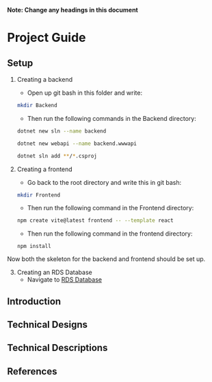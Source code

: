 **Note: Change any headings in this document**

# Project Guide

## Setup
1. Creating a backend
   - Open up git bash in this folder and write:
    ```bash
    mkdir Backend
    ```
   - Then run the following commands in the Backend directory:
   ```bash
   dotnet new sln --name backend
   ```
   ```bash
   dotnet new webapi --name backend.wwwapi
   ```
   ```bash
   dotnet sln add **/*.csproj
   ```

2. Creating a frontend
   - Go back to the root directory and write this in git bash:
    ```bash
    mkdir Frontend
    ```
    - Then run the following command in the Frontend directory:
    ```bash
    npm create vite@latest frontend -- --template react
    ```
    - Then run the following command in the frontend directory:
    ```
    npm install
    ```

Now both the skeleton for the backend and frontend should be set up.

3. Creating an RDS Database
   - Navigate to [RDS Database](https://eu-north-1.console.aws.amazon.com/rds/home?region=eu-north-1#databases:)

## Introduction

## Technical Designs

## Technical Descriptions

## References

